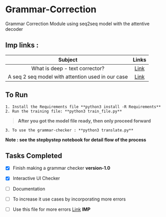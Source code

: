# Grammar-Correction
Grammar Correction Module using seq2seq model with the attentive decoder

## Imp links :

| Subject | Links |
| :---: | :---: | 
| What is deep - text corrector? | [Link](http://atpaino.com/2017/01/03/deep-text-correcter.html) | 
| A seq 2 seq model with attention used in our case | [Link](https://github.com/AladdinPerzon/Machine-Learning-Collection/blob/master/ML/Pytorch/more_advanced/Seq2Seq_attention/seq2seq_attention.py) |

## To Run
```
1. Install the Requirements file **python3 install -R Requirements**
2. Run the training file: **python3 train_file.py**
```
>**After you got the model file ready, then only proceed forward**

```
3. To use the grammar-checker : **python3 translate.py**
```

**Note : see the stepbystep notebook for detail flow of the process**


## Tasks Completed

- [x] Finish making a grammar checker **version-1.0**
- [X] Interactive UI Checker 
- [ ] Documentation
- [ ] To increase it use cases by incorporating more errors
- [ ] Use this file for more errors [Link](https://github.com/hadifar/GrammarCorrection) **IMP**



